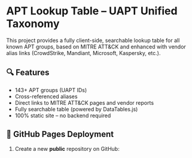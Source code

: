 # APT Lookup Table – UAPT Unified Taxonomy

This project provides a fully client-side, searchable lookup table for all known APT groups, based on MITRE ATT&CK and enhanced with vendor alias links (CrowdStrike, Mandiant, Microsoft, Kaspersky, etc.).

## 🔍 Features

- 143+ APT groups (UAPT IDs)
- Cross-referenced aliases
- Direct links to MITRE ATT&CK pages and vendor reports
- Fully searchable table (powered by DataTables.js)
- 100% static site – no backend required

## 🚀 GitHub Pages Deployment

1. Create a new **public** repository on GitHub:
